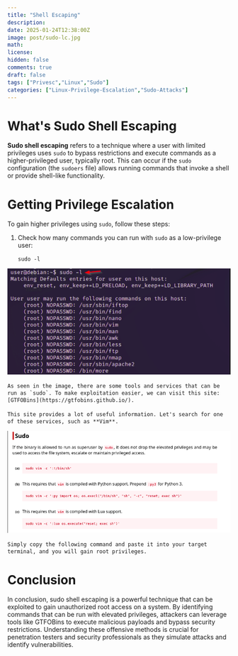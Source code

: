 ```yaml
---
title: "Shell Escaping"
description: 
date: 2025-01-24T12:38:00Z
image: post/sudo-lc.jpg
math: 
license: 
hidden: false
comments: true
draft: false
tags: ["Privesc","Linux","Sudo"]
categories: ["Linux-Privilege-Escalation","Sudo-Attacks"] 
---
```


# What's Sudo Shell Escaping

**Sudo shell escaping** refers to a technique where a user with limited privileges uses `sudo` to bypass restrictions and execute commands as a higher-privileged user, typically root. This can occur if the `sudo` configuration (the `sudoers` file) allows running commands that invoke a shell or provide shell-like functionality.

# Getting Privilege Escalation

To gain higher privileges using `sudo`, follow these steps:

1. Check how many commands you can run with `sudo` as a low-privilege user:

    ```shell
    sudo -l
    ```

  ![image alt text](post/sudo-l.png)

    As seen in the image, there are some tools and services that can be run as `sudo`. To make exploitation easier, we can visit this site: [GTFOBins](https://gtfobins.github.io/).

    This site provides a lot of useful information. Let's search for one of these services, such as **Vim**.

  ![image alt text](post/gtfbon.png)

    Simply copy the following command and paste it into your target terminal, and you will gain root privileges.

# Conclusion

In conclusion, sudo shell escaping is a powerful technique that can be exploited to gain unauthorized root access on a system. By identifying commands that can be run with elevated privileges, attackers can leverage tools like GTFOBins to execute malicious payloads and bypass security restrictions. Understanding these offensive methods is crucial for penetration testers and security professionals as they simulate attacks and identify vulnerabilities.